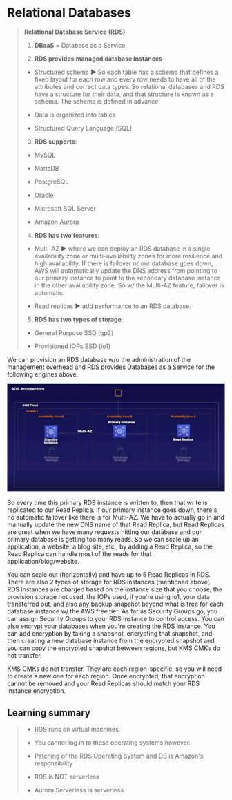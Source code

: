 # Relational Databases

> **Relational Database Service (RDS)**
>
> 1. **DBaaS** = Database as a Service
>
> 2. **RDS provides managed database instances**
>
>   * Structured schema ▶︎ So each table has a schema that defines a fixed layout for each row and every row needs to have all of the attributes and correct data types. So relational databases and RDS have a structure for their data, and that structure is known as a schema. The schema is defined in advance.
>
>   * Data is organized into tables
>
>   * Structured Query Language (SQL)
>
> 3. **RDS supports**:
>
>   * MySQL
>
>   * MariaDB
>
>   * PostgreSQL
>
>   * Oracle
>
>   * Microsoft SQL Server
>
>   * Amazon Aurora
>
> 4. **RDS has two features**:
>
>   * Multi-AZ ▶︎ where we can deploy an RDS database in a single availability zone or multi-availability zones for more resilience and high availability. If there is failover or our database goes down, AWS will automatically update the DNS address from pointing to our primary instance to point to the secondary database instance in the other availability zone. So w/ the Multi-AZ feature, failover is automatic.
>
>   * Read replicas ▶︎ add performance to an RDS database.
>
> 5. **RDS has two types of storage**:
>
>   * General Purpose SSD (gp2)
>
>   * Provisioned IOPs SSD (io1)

We can provision an RDS database w/o the administration of the management overhead and RDS provides Databases as a Service for the following engines above.

![Fig. 1 RDS Read Replica Architecture](../../../../img/SAA-CO2/databases/relational-database-service/diagram.png)

So every time this primary RDS instance is written to, then that write is replicated to our Read Replica. If our primary instance goes down, there's no automatic failover like there is for Multi-AZ. We have to actually go in and manually update the new DNS name of that Read Replica, but Read Replicas are great when we have many requests hitting our database and our primary database is getting too many reads. So we can scale up an application, a website, a blog site, etc., by adding a Read Replica, so the Read Replica can handle most of the reads for that application/blog/website.

You can scale out (horizontally) and have up to 5 Read Replicas in RDS. There are also 2 types of storage for RDS instances (mentioned above). RDS instances are charged based on the instance size that you choose, the provision storage not used, the IOPs used, if you're using io1, your data transferred out, and also any backup snapshot beyond what is free for each database instance w/ the AWS free tier. As far as Security Groups go, you can assign Security Groups to your RDS instance to control access. You can also encrypt your databases when you're creating the RDS instance. You can add encryption by taking a snapshot, encrypting that snapshot, and then creating a new database instance from the encrypted snapshot and you can copy the encrypted snapshot between regions, but KMS CMKs do not transfer.

KMS CMKs do not transfer. They are each region-specific, so you will need to create a new one for each region. Once encrypted, that encryption cannot be removed and your Read Replicas should match your RDS instance encryption.

## Learning summary

> * RDS runs on virtual machines.
>
> * You cannot log in to these operating systems however.
>
> * Patching of the RDS Operating System and DB is Amazon's responsibility
>
> * RDS is NOT serverless
>
> * Aurora Serverless is serverless
